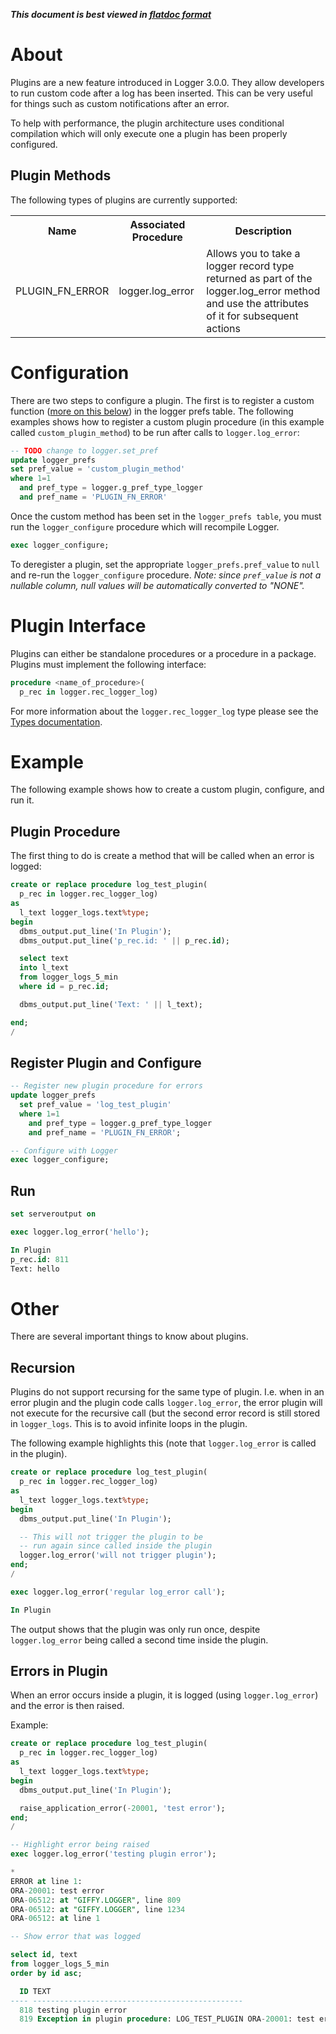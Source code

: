 ***This document is best viewed in [flatdoc format](http://oraopensource.github.io/flatdoc?repo=logger&path=docs%2FPlugins.md)***

<a name="about"></a>
# About
Plugins are a new feature introduced in Logger 3.0.0. They allow developers to run custom code after a log has been inserted. This can be very useful for things such as custom notifications after an error.

To help with performance, the plugin architecture uses conditional compilation which will only execute one a plugin has been properly configured.

<a name="plugin-types"></a>
## Plugin Methods

The following types of plugins are currently supported:

<!-- TODO: Change to MD table -->
<table>
  <tr>
    <th>Name</th>
    <th>Associated Procedure</th>
    <th>Description</th>
  </tr>
  <tr>
    <td>PLUGIN_FN_ERROR</td>
    <td>logger.log_error</td>
    <td>Allows you to take a logger record type returned as part of the logger.log_error method and use the attributes of it for subsequent actions</td>
  </tr>
</table>

<a name="config"></a>
# Configuration
There are two steps to configure a plugin. The first is to register a custom function ([more on this below](#plugin-interface)) in the logger prefs table. The following examples shows how to register a custom plugin procedure (in this example called ```custom_plugin_method```) to be run after calls to ```logger.log_error```:
```sql
-- TODO change to logger.set_pref
update logger_prefs
set pref_value = 'custom_plugin_method'
where 1=1
  and pref_type = logger.g_pref_type_logger
  and pref_name = 'PLUGIN_FN_ERROR'
```

Once the custom method has been set in the `logger_prefs table`, you must run the `logger_configure` procedure which will recompile Logger.

```sql
exec logger_configure;
```

To deregister a plugin, set the appropriate `logger_prefs.pref_value` to `null` and re-run the `logger_configure` procedure. *Note: since `pref_value` is not a nullable column, null values will be automatically converted to "NONE".*

<a name="plugin-interface"></a>
# Plugin Interface
Plugins can either be standalone procedures or a procedure in a package. Plugins must implement the following interface:

```sql
procedure <name_of_procedure>(
  p_rec in logger.rec_logger_log)
```

For more information about the `logger.rec_logger_log` type please see the [Types documentation](Logger%20API.md#types).

<a name="example"></a>
# Example

The following example shows how to create a custom plugin, configure, and run it.

<a name="ex-plugin-procedure"></a>
## Plugin Procedure
The first thing to do is create a method that will be called when an error is logged:

```sql
create or replace procedure log_test_plugin(
  p_rec in logger.rec_logger_log)
as
  l_text logger_logs.text%type;
begin
  dbms_output.put_line('In Plugin');
  dbms_output.put_line('p_rec.id: ' || p_rec.id);

  select text
  into l_text
  from logger_logs_5_min
  where id = p_rec.id;

  dbms_output.put_line('Text: ' || l_text);

end;
/
```

<a name="ex-configure"></a>
## Register Plugin and Configure

```sql
-- Register new plugin procedure for errors
update logger_prefs
  set pref_value = 'log_test_plugin'
  where 1=1
    and pref_type = logger.g_pref_type_logger
    and pref_name = 'PLUGIN_FN_ERROR';

-- Configure with Logger
exec logger_configure;
```

<a name="ex-run"></a>
## Run

```sql
set serveroutput on

exec logger.log_error('hello');

In Plugin
p_rec.id: 811
Text: hello
```

<a name="other"></a>
# Other
There are several important things to know about plugins.

## Recursion
Plugins do not support recursing for the same type of plugin. I.e. when in an error plugin and the plugin code calls ```logger.log_error```, the error plugin will not execute for the recursive call (but the second error record is still stored in ```logger_logs```. This is to avoid infinite loops in the plugin.

The following example highlights this (note that ```logger.log_error``` is called in the plugin).

```sql
create or replace procedure log_test_plugin(
  p_rec in logger.rec_logger_log)
as
  l_text logger_logs.text%type;
begin
  dbms_output.put_line('In Plugin');

  -- This will not trigger the plugin to be
  -- run again since called inside the plugin
  logger.log_error('will not trigger plugin');  
end;
/

exec logger.log_error('regular log_error call');

In Plugin
```

The output shows that the plugin was only run once, despite ```logger.log_error``` being called a second time inside the plugin.

## Errors in Plugin

When an error occurs inside a plugin, it is logged (using ```logger.log_error```) and the error is then raised.

Example:

```sql
create or replace procedure log_test_plugin(
  p_rec in logger.rec_logger_log)
as
  l_text logger_logs.text%type;
begin
  dbms_output.put_line('In Plugin');

  raise_application_error(-20001, 'test error');
end;
/

-- Highlight error being raised
exec logger.log_error('testing plugin error');

*
ERROR at line 1:
ORA-20001: test error
ORA-06512: at "GIFFY.LOGGER", line 809
ORA-06512: at "GIFFY.LOGGER", line 1234
ORA-06512: at line 1

-- Show error that was logged

select id, text
from logger_logs_5_min
order by id asc;

  ID TEXT
---- -----------------------------------------------
  818 testing plugin error
  819 Exception in plugin procedure: LOG_TEST_PLUGIN ORA-20001: test error
```
